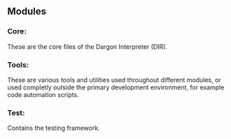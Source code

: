 ## Modules

### Core:

These are the core files of the Dargon Interpreter (DIR).

### Tools:

These are various tools and utilities used throughout different modules, or used completly outside the primary development environment, for example code automation scripts.

### Test:

Contains the testing framework.
